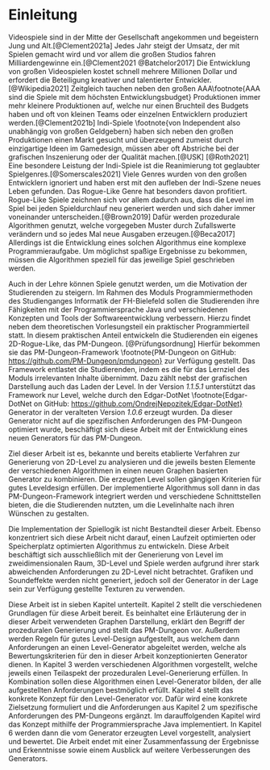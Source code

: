 # Einleitung

Videospiele sind in der Mitte der Gesellschaft angekommen und begeistern Jung und Alt.[@Clement2021a] Jedes Jahr steigt der Umsatz, der mit Spielen gemacht wird und vor allem die großen Studios fahren Milliardengewinne ein.[@Clement2021 @Batchelor2017] Die Entwicklung von großen Videospielen kostet schnell mehrere Millionen Dollar und erfordert die Beteiligung kreativer und talentierter Entwickler.[@Wikipedia2021] Zeitgleich tauchen neben den großen AAA\footnote{AAA sind die Spiele mit dem höchsten Entwicklungsbudget} Produktionen immer mehr kleinere Produktionen auf, welche nur einen Bruchteil des Budgets haben und oft von kleinen Teams oder einzelnen Entwicklern produziert werden.[@Clement2021b] Indi-Spiele \footnote{von Independent also unabhängig von großen Geldgebern} haben sich neben den großen Produktionen einen Markt gesucht und überzeugend zumeist durch einzigartige Ideen im Gamedesign, müssen aber oft Abstriche bei der grafischen Inszenierung oder der Qualität machen.[@USK] [@Roth2021] Eine besondere Leistung der Indi-Spiele ist die Reanimierung tot geglaubter Spielgenres.[@Somerscales2021] Viele Genres wurden von den großen Entwicklern ignoriert und haben erst mit den aufleben der Indi-Szene neues Leben gefunden. Das Rogue-Like Genre hat besonders davon profitiert. Rogue-Like Spiele zeichnen sich vor allem dadurch aus, dass die Level im Spiel bei jeden Spieldurchlauf neu generiert werden und sich daher immer voneinander unterscheiden.[@Brown2019] Dafür werden prozedurale Algorithmen genutzt, welche vorgegeben Muster durch Zufallswerte verändern und so jedes Mal neue Ausgaben erzeugen.[@Beca2017] Allerdings ist die Entwicklung eines solchen Algorithmus eine komplexe Programmieraufgabe. Um möglichst spaßige Ergebnisse zu bekommen, müssen die Algorithmen speziell für das jeweilige Spiel geschrieben werden. 

Auch in der Lehre können Spiele genutzt werden, um die Motivation der Studierenden zu steigern. Im Rahmen des Moduls Programmiermethoden des Studienganges Informatik der FH-Bielefeld sollen die Studierenden ihre Fähigkeiten mit der Programmiersprache Java und verschiedenen Konzepten und Tools der Softwareentwicklung verbessern. Hierzu findet neben dem theoretischen Vorlesungsteil ein praktischer Programmierteil statt. In diesem praktischen Anteil entwickeln die Studierenden ein eigenes 2D-Rogue-Like, das PM-Dungeon. [@Prüfungsordnung] Hierfür bekommen sie das PM-Dungeon-Framework \footnote{PM-Dungeon on GitHub: https://github.com/PM-Dungeon/pmdungeon} zur Verfügung gestellt. Das Framework entlastet die Studierenden, indem es die für das Lernziel des Moduls irrelevanten Inhalte übernimmt. Dazu zählt nebst der grafischen Darstellung auch das Laden der Level. In der Version *1.1.5.1* unterstützt das Framework nur Level, welche durch den Edgar-DotNet \footnote{Edgar-DotNet on GitHub: https://github.com/OndrejNepozitek/Edgar-DotNet} Generator in der veralteten Version *1.0.6* erzeugt wurden. Da dieser Generator nicht auf die spezifischen Anforderungen des PM-Dungeon optimiert wurde, beschäftigt sich diese Arbeit mit der Entwicklung eines neuen Generators für das PM-Dungeon. 

Ziel dieser Arbeit ist es, bekannte und bereits etablierte Verfahren zur Generierung von 2D-Level zu analysieren und die jeweils besten Elemente der verschiedenen Algorithmen in einen neuen Graphen basierten Generator zu kombinieren. Die erzeugten Level sollen gängigen Kriterien für gutes Leveldesign erfüllen. Der implementierte Algorithmus soll dann in das PM-Dungeon-Framework integriert werden und verschiedene Schnittstellen bieten, die die Studierenden nutzten, um die Levelinhalte nach ihren Wünschen zu gestalten.   

Die Implementation der Spiellogik ist nicht Bestandteil dieser Arbeit. Ebenso konzentriert sich diese Arbeit nicht darauf, einen Laufzeit optimierten oder Speicherplatz optimierten Algorithmus zu entwickeln. Diese Arbeit beschäftigt sich ausschließlich mit der Generierung von Level im zweidimensionalen Raum, 3D-Level und Spiele werden aufgrund ihrer stark abweichenden Anforderungen zu 2D-Level nicht betrachtet. Grafiken und Soundeffekte werden nicht generiert, jedoch soll der Generator in der Lage sein zur Verfügung gestellte Texturen zu verwenden.

Diese Arbeit ist in sieben Kapitel unterteilt. Kapitel 2 stellt die verschiedenen Grundlagen für diese Arbeit bereit. Es beinhaltet eine Erläuterung der in dieser Arbeit verwendeten Graphen Darstellung, erklärt den Begriff der prozeduralen Generierung und stellt das PM-Dungeon vor. Außerdem werden Regeln für gutes Level-Design aufgestellt, aus welchem dann Anforderungen an einen Level-Generator abgeleitet werden, welche als Bewertungskriterien für den in dieser Arbeit konzeptionierten Generator dienen. In Kapitel 3 werden verschiedenen Algorithmen vorgestellt, welche jeweils einen Teilaspekt der prozeduralen Level-Generierung erfüllen. In Kombination sollen diese Algorithmen einen Level-Generator bilden, der alle aufgestellten Anforderungen bestmöglich erfüllt. Kapitel 4 stellt das konkrete Konzept für den Level-Generator vor. Dafür wird eine konkrete Zielsetzung formuliert und die Anforderungen aus Kapitel 2 um spezifische Anforderungen des PM-Dungeons ergänzt. Im darauffolgenden Kapitel wird das Konzept mithilfe der Programmiersprache Java implementiert. In Kapitel 6 werden dann die vom Generator erzeugten Level vorgestellt, analysiert und bewertet. Die Arbeit endet mit einer Zusammenfassung der Ergebnisse und Erkenntnisse sowie einem Ausblick auf weitere Verbesserungen des Generators.

